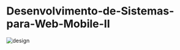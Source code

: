 # Desenvolvimento-de-Sistemas-para-Web-Mobile-II

![design](https://external-preview.redd.it/EKy5x0Qa6207CnkpX1J7IDamE7uxTy3yJcQEHt9rHY0.jpg?auto=webp&s=d7551a0657f2256502bcd41d86263a934290871e)
